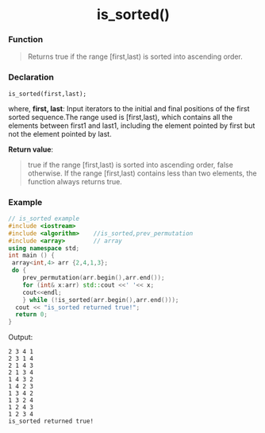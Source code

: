 <h1 align="center"> is_sorted() </h1> 

<h3> Function </h3>

> Returns true if the range [first,last) is sorted into ascending order.

<h3> Declaration </h3>

```
is_sorted(first,last);
```
where,
**first, last**: 
Input iterators to the initial and final positions of the first sorted sequence.The range used is [first,last), which contains all the elements between first1 and last1, including the element pointed by first but not the element pointed by last.

**Return value**:

>true if the range [first,last) is sorted into ascending order, false otherwise.
>If the range [first,last) contains less than two elements, the function always returns true.


<h3> Example </h3>

```C++
// is_sorted example
#include <iostream>    
#include <algorithm>    //is_sorted,prev_permutation
#include <array>        // array
using namespace std;
int main () {
 array<int,4> arr {2,4,1,3};
 do {
    prev_permutation(arr.begin(),arr.end());
    for (int& x:arr) std::cout <<' '<< x;
    cout<<endl;
    } while (!is_sorted(arr.begin(),arr.end()));
  cout << "is_sorted returned true!";
  return 0;
}
```
Output:
```
2 3 4 1
2 3 1 4
2 1 4 3
2 1 3 4
1 4 3 2
1 4 2 3
1 3 4 2
1 3 2 4
1 2 4 3
1 2 3 4
is_sorted returned true!
```

